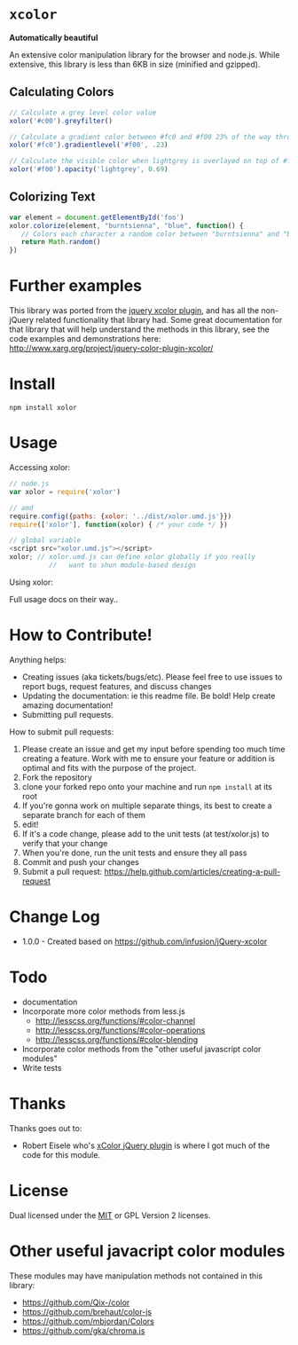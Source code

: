 `xcolor`
====================
**Automatically beautiful**

An extensive color manipulation library for the browser and node.js. While extensive, this library is less than 6KB in size (minified and gzipped).

Calculating Colors
---
```javascript
// Calculate a grey level color value
xolor('#c00').greyfilter()

// Calculate a gradient color between #fc0 and #f00 23% of the way through the gradient
xolor('#fc0').gradientlevel('#f00', .23)

// Calculate the visible color when lightgrey is overlayed on top of #f00 with an opacity of 69%.
xolor('#f00').opacity('lightgrey', 0.69)
```

Colorizing Text
----
```javascript
var element = document.getElementById('foo')
xolor.colorize(element, "burntsienna", "blue", function() {
   // Colors each character a random color between "burntsienna" and "blue"
   return Math.random()
})
```

Further examples
==========================
This library was ported from the [jquery xcolor plugin](https://github.com/infusion/jQuery-xcolor), and has all the non-jQuery related functionality that library had.
Some great documentation for that library that will help understand the methods in this library, see the code examples and demonstrations here: http://www.xarg.org/project/jquery-color-plugin-xcolor/

Install
=======

```
npm install xolor
```

Usage
=====

Accessing xolor:
```javascript
// node.js
var xolor = require('xolor')

// amd
require.config({paths: {xolor: '../dist/xolor.umd.js'}})
require(['xolor'], function(xolor) { /* your code */ })

// global variable
<script src="xolor.umd.js"></script>
xolor; // xolor.umd.js can define xolor globally if you really
          //   want to shun module-based design
```

Using xolor:

Full usage docs on their way..


How to Contribute!
============

Anything helps:

* Creating issues (aka tickets/bugs/etc). Please feel free to use issues to report bugs, request features, and discuss changes
* Updating the documentation: ie this readme file. Be bold! Help create amazing documentation!
* Submitting pull requests.

How to submit pull requests:

1. Please create an issue and get my input before spending too much time creating a feature. Work with me to ensure your feature or addition is optimal and fits with the purpose of the project.
2. Fork the repository
3. clone your forked repo onto your machine and run `npm install` at its root
4. If you're gonna work on multiple separate things, its best to create a separate branch for each of them
5. edit!
6. If it's a code change, please add to the unit tests (at test/xolor.js) to verify that your change
7. When you're done, run the unit tests and ensure they all pass
8. Commit and push your changes
9. Submit a pull request: https://help.github.com/articles/creating-a-pull-request

Change Log
=========

* 1.0.0 - Created based on https://github.com/infusion/jQuery-xcolor

Todo
=====

* documentation
* Incorporate more color methods from less.js
  * http://lesscss.org/functions/#color-channel
  * http://lesscss.org/functions/#color-operations
  * http://lesscss.org/functions/#color-blending
* Incorporate color methods from the "other useful javascript color modules"
* Write tests

Thanks
========

Thanks goes out to:
* Robert Eisele who's [xColor jQuery plugin](https://github.com/infusion/jQuery-xcolor) is where I got much of the code for this module.

License
=======
Dual licensed under the [MIT](http://opensource.org/licenses/MIT) or GPL Version 2 licenses.

Other useful javacript color modules
=======

These modules may have manipulation methods not contained in this library:
* https://github.com/Qix-/color
* https://github.com/brehaut/color-js
* https://github.com/mbjordan/Colors
* https://github.com/gka/chroma.js
